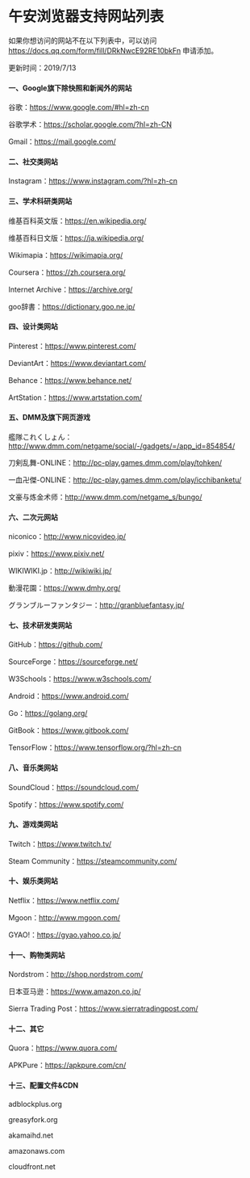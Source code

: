 # 午安浏览器支持网站列表

如果你想访问的网站不在以下列表中，可以访问 https://docs.qq.com/form/fill/DRkNwcE92RE10bkFn 申请添加。

更新时间：2019/7/13

#### 一、Google旗下除快照和新闻外的网站

谷歌：https://www.google.com/#hl=zh-cn

谷歌学术：https://scholar.google.com/?hl=zh-CN

Gmail：https://mail.google.com/

#### 二、社交类网站

Instagram：https://www.instagram.com/?hl=zh-cn

#### 三、学术科研类网站

维基百科英文版：https://en.wikipedia.org/

维基百科日文版：https://ja.wikipedia.org/

Wikimapia：https://wikimapia.org/

Coursera：https://zh.coursera.org/

Internet Archive：https://archive.org/

goo辞書：https://dictionary.goo.ne.jp/

#### 四、设计类网站

Pinterest：https://www.pinterest.com/ 

DeviantArt：https://www.deviantart.com/

Behance：https://www.behance.net/

ArtStation：https://www.artstation.com/

#### 五、DMM及旗下网页游戏

艦隊これくしょん：http://www.dmm.com/netgame/social/-/gadgets/=/app_id=854854/

刀剣乱舞-ONLINE：http://pc-play.games.dmm.com/play/tohken/

一血卍傑-ONLINE：http://pc-play.games.dmm.com/play/icchibanketu/

文豪与炼金术师：http://www.dmm.com/netgame_s/bungo/

#### 六、二次元网站

niconico：http://www.nicovideo.jp/

pixiv：https://www.pixiv.net/

WIKIWIKI.jp：http://wikiwiki.jp/

動漫花園：https://www.dmhy.org/

グランブルーファンタジー：http://granbluefantasy.jp/

#### 七、技术研发类网站

GitHub：https://github.com/

SourceForge：https://sourceforge.net/

W3Schools：https://www.w3schools.com/

Android：https://www.android.com/

Go：https://golang.org/

GitBook：https://www.gitbook.com/

TensorFlow：https://www.tensorflow.org/?hl=zh-cn

#### 八、音乐类网站

SoundCloud：https://soundcloud.com/

Spotify：https://www.spotify.com/

#### 九、游戏类网站

Twitch：https://www.twitch.tv/

Steam Community：https://steamcommunity.com/

#### 十、娱乐类网站

Netflix：https://www.netflix.com/

Mgoon：http://www.mgoon.com/

GYAO!：https://gyao.yahoo.co.jp/

#### 十一、购物类网站

Nordstrom：http://shop.nordstrom.com/

日本亚马逊：https://www.amazon.co.jp/

Sierra Trading Post：https://www.sierratradingpost.com/

#### 十二、其它

Quora：https://www.quora.com/

APKPure：https://apkpure.com/cn/

#### 十三、配置文件&CDN

adblockplus.org

greasyfork.org

akamaihd.net

amazonaws.com

cloudfront.net
